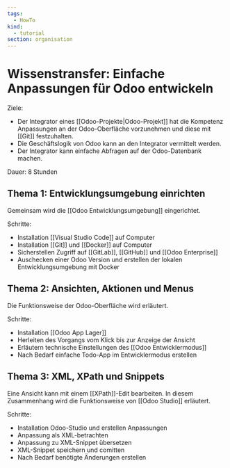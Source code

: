 ```yaml
---
tags:
  - HowTo
kind:
  - tutorial
section: organisation
---
```

# Wissenstransfer: Einfache Anpassungen für Odoo entwickeln

Ziele:

* Der Integrator eines [[Odoo-Projekte|Odoo-Projekt]] hat die Kompetenz Anpassungen an der Odoo-Oberfläche vorzunehmen und diese mit [[Git]] festzuhalten.
* Die Geschäftslogik von Odoo kann an den Integrator vermittelt werden.
* Der Integrator kann einfache Abfragen auf der Odoo-Datenbank machen.

Dauer: 8 Stunden

## Thema 1: Entwicklungsumgebung einrichten

Gemeinsam wird die [[Odoo Entwicklungsumgebung]] eingerichtet.

Schritte:
* Installation [[Visual Studio Code]] auf Computer
* Installation [[Git]] und [[Docker]] auf Computer
* Sicherstellen Zugriff auf [[GitLab]], [[GitHub]] und [[Odoo Enterprise]]
* Auschecken einer Odoo Version und erstellen der lokalen Entwicklungsumgebung mit Docker

## Thema 2: Ansichten, Aktionen und Menus

Die Funktionsweise der Odoo-Oberfläche wird erläutert.

Schritte:
* Installation [[Odoo App Lager]]
* Herleiten des Vorgangs vom Klick bis zur Anzeige der Ansicht
* Erläutern technische Einstellungen des [[Odoo Entwicklermodus]]
* Nach Bedarf einfache Todo-App im Entwicklermodus erstellen

## Thema 3: XML, XPath und Snippets

Eine Ansicht kann mit einem [[XPath]]-Edit bearbeiten. In diesem Zusammenhang wird die Funktionsweise von [[Odoo Studio]] erläutert.

Schritte:
* Installation Odoo-Studio und erstellen Anpassungen
* Anpassung als XML-betrachten
* Anpassung zu XML-Snippet übersetzen
* XML-Snippet speichern und comitten
* Nach Bedarf benötigte Änderungen erstellen